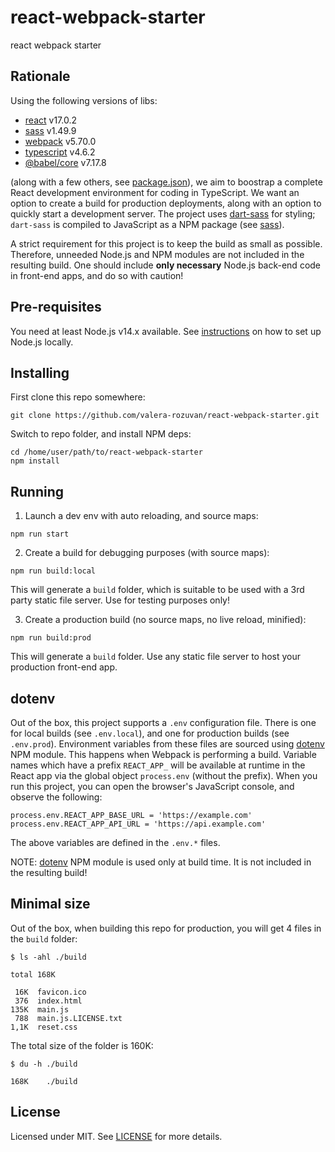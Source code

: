 # react-webpack-starter

react webpack starter

## Rationale

Using the following versions of libs:

- [react](https://www.npmjs.com/package/react) v17.0.2
- [sass](https://www.npmjs.com/package/sass) v1.49.9
- [webpack](https://www.npmjs.com/package/webpack) v5.70.0
- [typescript](https://www.npmjs.com/package/typescript) v4.6.2
- [@babel/core](https://www.npmjs.com/package/@babel/core) v7.17.8

(along with a few others, see [package.json](./package.json)), we aim to boostrap a complete React development environment for coding in TypeScript. We want an option to create a build for production deployments, along with an option to quickly start a development server. The project uses [dart-sass](https://github.com/sass/dart-sass) for styling; `dart-sass` is compiled to JavaScript as a NPM package (see [sass](https://www.npmjs.com/package/sass)).

A strict requirement for this project is to keep the build as small as possible. Therefore, unneeded Node.js and NPM modules are not included in the resulting build. One should include **only necessary** Node.js back-end code in front-end apps, and do so with caution!

## Pre-requisites

You need at least Node.js v14.x available. See [instructions](https://nodejs.org/en/download/) on how to set up Node.js locally.

## Installing

First clone this repo somewhere:

```shell
git clone https://github.com/valera-rozuvan/react-webpack-starter.git
```

Switch to repo folder, and install NPM deps:

```shell
cd /home/user/path/to/react-webpack-starter
npm install
```

## Running

1. Launch a dev env with auto reloading, and source maps:

```shell
npm run start
```

2. Create a build for debugging purposes (with source maps):

```shell
npm run build:local
```

This will generate a `build` folder, which is suitable to be used with a 3rd party static file server. Use for testing purposes only!

3. Create a production build (no source maps, no live reload, minified):

```shell
npm run build:prod
```

This will generate a `build` folder. Use any static file server to host your production front-end app.

## dotenv

Out of the box, this project supports a `.env` configuration file. There is one for local builds (see `.env.local`), and one for production builds (see `.env.prod`). Environment variables from these files are sourced using [dotenv](https://www.npmjs.com/package/dotenv) NPM module. This happens when Webpack is performing a build. Variable names which have a prefix `REACT_APP_` will be available at runtime in the React app via the global object `process.env` (without the prefix). When you run this project, you can open the browser's JavaScript console, and observe the following:

```text
process.env.REACT_APP_BASE_URL = 'https://example.com'
process.env.REACT_APP_API_URL = 'https://api.example.com'
```

The above variables are defined in the `.env.*` files.

NOTE: [dotenv](https://www.npmjs.com/package/dotenv) NPM module is used only at build time. It is not included in the resulting build!

## Minimal size

Out of the box, when building this repo for production, you will get 4 files in the `build` folder:

```text
$ ls -ahl ./build

total 168K

 16K  favicon.ico
 376  index.html
135K  main.js
 788  main.js.LICENSE.txt
1,1K  reset.css
```

The total size of the folder is 160K:

```text
$ du -h ./build

168K	./build
```

## License

Licensed under MIT. See [LICENSE](LICENSE) for more details.
